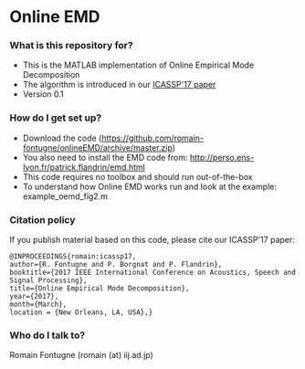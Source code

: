 # Online EMD #


### What is this repository for? ###

* This is the MATLAB implementation of Online Empirical Mode Decomposition
* The algorithm is introduced in our [ICASSP'17 paper](http://www.iij-ii.co.jp/en/lab/researchers/romain/papers/romain_icassp2017.pdf)
* Version 0.1


### How do I get set up? ###

* Download the code (https://github.com/romain-fontugne/onlineEMD/archive/master.zip)
* You also need to install the EMD code from: http://perso.ens-lyon.fr/patrick.flandrin/emd.html
* This code requires no toolbox and should run out-of-the-box
* To understand how Online EMD works run and look at the example: example_oemd_fig2.m

### Citation policy ###

If you publish material based on this code, please cite our ICASSP'17 paper:
```
@INPROCEEDINGS{romain:icassp17, 
author={R. Fontugne and P. Borgnat and P. Flandrin}, 
booktitle={2017 IEEE International Conference on Acoustics, Speech and Signal Processing}, 
title={Online Empirical Mode Decomposition}, 
year={2017}, 
month={March},
location = {New Orleans, LA, USA},}
```

### Who do I talk to? ###

Romain Fontugne (romain (at) iij.ad.jp)
